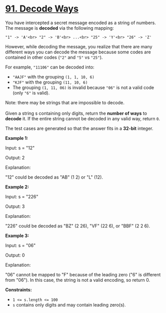 # [91. Decode Ways](https://leetcode.com/problems/decode-ways/description/)

You have intercepted a secret message encoded as a string of numbers. The message is **decoded** via the following mapping:

`"1" -> 'A'<br> "2" -> 'B'<br> ...<br> "25" -> 'Y'<br> "26" -> 'Z'`

However, while decoding the message, you realize that there are many different ways you can decode the message because some codes are contained in other codes (`"2"` and `"5"` vs `"25"`).

For example, `"11106"` can be decoded into:

-   `"AAJF"` with the grouping `(1, 1, 10, 6)`
-   `"KJF"` with the grouping `(11, 10, 6)`
-   The grouping `(1, 11, 06)` is invalid because `"06"` is not a valid code (only `"6"` is valid).

Note: there may be strings that are impossible to decode.<br> <br> Given a string s containing only digits, return the **number of ways** to **decode** it. If the entire string cannot be decoded in any valid way, return `0`.

The test cases are generated so that the answer fits in a **32-bit** integer.

**Example 1:**

<div class="example-block">
Input: s = "12"

Output: 2

Explanation:

"12" could be decoded as "AB" (1 2) or "L" (12).

**Example 2:**

<div class="example-block">
Input: s = "226"

Output: 3

Explanation:

"226" could be decoded as "BZ" (2 26), "VF" (22 6), or "BBF" (2 2 6).

**Example 3:**

<div class="example-block">
Input: s = "06"

Output: 0

Explanation:

"06" cannot be mapped to "F" because of the leading zero ("6" is different from "06"). In this case, the string is not a valid encoding, so return 0.

**Constraints:**

-   `1 <= s.length <= 100`
-   `s` contains only digits and may contain leading zero(s).
